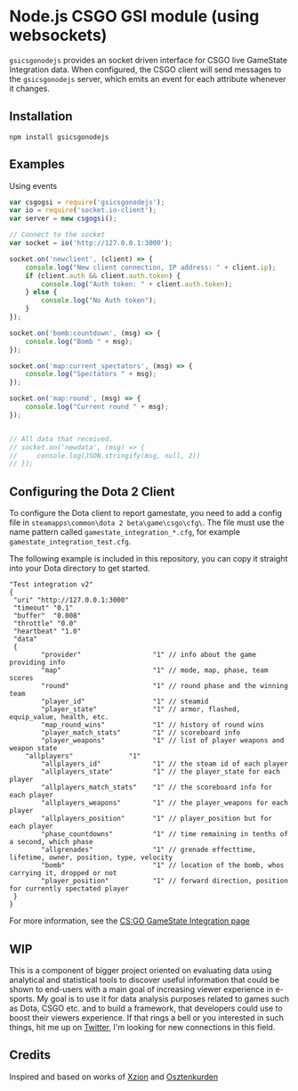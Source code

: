 # Node.js CSGO GSI module (using websockets)
`gsicsgonodejs` provides an socket driven interface for CSGO live GameState Integration data. When configured, the CSGO client will send messages to the `gsicsgonodejs` server, which emits an event for each attribute whenever it changes.

## Installation

`npm install gsicsgonodejs`

## Examples

Using events
```javascript
var csgogsi = require('gsicsgonodejs');
var io = require('socket.io-client');
var server = new csgogsi();

// Connect to the socket
var socket = io('http://127.0.0.1:3000');

socket.on('newclient', (client) => {
    console.log("New client connection, IP address: " + client.ip);
    if (client.auth && client.auth.token) {
        console.log("Auth token: " + client.auth.token);
    } else {
        console.log("No Auth token");
    }
});

socket.on('bomb:countdown', (msg) => {
    console.log("Bomb " + msg);
});

socket.on('map:current_spectators', (msg) => {
    console.log("Spectators " + msg);
});

socket.on('map:round', (msg) => {
    console.log("Current round " + msg);
});


// All data that received.
// socket.on('newdata', (msg) => {
//     console.log(JSON.stringify(msg, null, 2))
// });

```

## Configuring the Dota 2 Client

To configure the Dota client to report gamestate, you need to add a config file in `steamapps\common\dota 2 beta\game\csgo\cfg\`. The file must use the name pattern called `gamestate_integration_*.cfg`, for example `gamestate_integration_test.cfg`.

The following example is included in this repository, you can copy it straight into your Dota directory to get started.
```
"Test integration v2"
{
 "uri" "http://127.0.0.1:3000"
 "timeout" "0.1"
 "buffer"  "0.008"
 "throttle" "0.0"
 "heartbeat" "1.0"
 "data"
 {
		"provider"            		"1" // info about the game providing info 
		"map"                 		"1" // mode, map, phase, team scores
		"round"               		"1" // round phase and the winning team
		"player_id"           		"1" // steamid
		"player_state"        		"1" // armor, flashed, equip_value, health, etc. 
		"map_round_wins"      		"1"	// history of round wins
		"player_match_stats"  		"1"	// scoreboard info
		"player_weapons"			"1" // list of player weapons and weapon state
    "allplayers"              "1"
		"allplayers_id"       		"1" // the steam id of each player
		"allplayers_state"    		"1" // the player_state for each player 
		"allplayers_match_stats"  	"1" // the scoreboard info for each player
		"allplayers_weapons"  		"1" // the player_weapons for each player
		"allplayers_position" 		"1" // player_position but for each player
		"phase_countdowns"    		"1" // time remaining in tenths of a second, which phase
		"allgrenades"         		"1" // grenade effecttime, lifetime, owner, position, type, velocity
		"bomb"                		"1" // location of the bomb, whos carrying it, dropped or not
		"player_position"     		"1" // forward direction, position for currently spectated player
 }
}

```

For more information, see the [CS:GO GameState Integration page](https://developer.valvesoftware.com/wiki/Counter-Strike:_Global_Offensive_Game_State_Integration)

## WIP

This is a component of bigger project oriented on evaluating data using analytical and statistical tools to discover useful information that could be shown to end-users with a main goal of increasing viewer experience in e-sports. My goal is to use it for data analysis purposes related to games such as Dota, CSGO etc. and to build a framework, that developers could use to boost their viewers experience. If that rings a bell or you interested in such things, hit me up on [Twitter](https://twitter.com/kkimmikko), I'm looking for new connections in this field.

## Credits

Inspired and based on works of [Xzion](https://github.com/xzion) and [Osztenkurden](https://github.com/osztenkurden)
